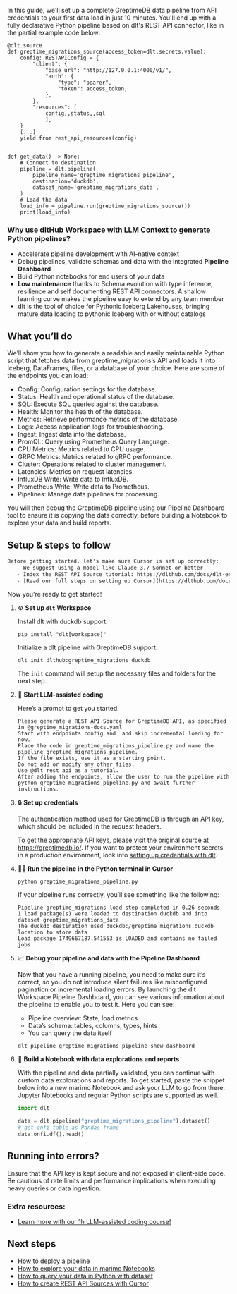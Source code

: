 In this guide, we'll set up a complete GreptimeDB data pipeline from API credentials to your first data load in just 10 minutes. You'll end up with a fully declarative Python pipeline based on dlt's REST API connector, like in the partial example code below:

```python-outcome
@dlt.source
def greptime_migrations_source(access_token=dlt.secrets.value):
    config: RESTAPIConfig = {
        "client": {
            "base_url": "http://127.0.0.1:4000/v1/",
            "auth": {
                "type": "bearer",
                "token": access_token,
            },
        },
        "resources": [
            config,,status,,sql
            ],
    }
    [...]
    yield from rest_api_resources(config)


def get_data() -> None:
    # Connect to destination
    pipeline = dlt.pipeline(
        pipeline_name='greptime_migrations_pipeline',
        destination='duckdb',
        dataset_name='greptime_migrations_data', 
    )
    # Load the data
    load_info = pipeline.run(greptime_migrations_source())
    print(load_info) 
```

### Why use dltHub Workspace with LLM Context to generate Python pipelines?

- Accelerate pipeline development with AI-native context
- Debug pipelines, validate schemas and data with the integrated **Pipeline Dashboard**
- Build Python notebooks for end users of your data
- **Low maintenance** thanks to Schema evolution with type inference, resilience and self documenting REST API connectors. A shallow learning curve makes the pipeline easy to extend by any team member
- dlt is the tool of choice for Pythonic Iceberg Lakehouses, bringing mature data loading to pythonic Iceberg with or without catalogs

## What you’ll do

We’ll show you how to generate a readable and easily maintainable Python script that fetches data from greptime_migrations’s API and loads it into Iceberg, DataFrames, files, or a database of your choice. Here are some of the endpoints you can load:

- Config: Configuration settings for the database.
- Status: Health and operational status of the database.
- SQL: Execute SQL queries against the database.
- Health: Monitor the health of the database.
- Metrics: Retrieve performance metrics of the database.
- Logs: Access application logs for troubleshooting.
- Ingest: Ingest data into the database.
- PromQL: Query using Prometheus Query Language.
- CPU Metrics: Metrics related to CPU usage.
- GRPC Metrics: Metrics related to gRPC performance.
- Cluster: Operations related to cluster management.
- Latencies: Metrics on request latencies.
- InfluxDB Write: Write data to InfluxDB.
- Prometheus Write: Write data to Prometheus.
- Pipelines: Manage data pipelines for processing.

You will then debug the GreptimeDB pipeline using our Pipeline Dashboard tool to ensure it is copying the data correctly, before building a Notebook to explore your data and build reports.

## Setup & steps to follow

```default
Before getting started, let's make sure Cursor is set up correctly:
   - We suggest using a model like Claude 3.7 Sonnet or better
   - Index the REST API Source tutorial: https://dlthub.com/docs/dlt-ecosystem/verified-sources/rest_api/ and add it to context as **@dlt rest api**
   - [Read our full steps on setting up Cursor](https://dlthub.com/docs/dlt-ecosystem/llm-tooling/cursor-restapi#23-configuring-cursor-with-documentation)
```

Now you're ready to get started!

1. ⚙️ **Set up `dlt` Workspace**
    
    Install dlt with duckdb support:
    ```shell
    pip install "dlt[workspace]"
    ```

    Initialize a dlt pipeline with GreptimeDB support.
    ```shell
    dlt init dlthub:greptime_migrations duckdb
    ```

    The `init` command will setup the necessary files and folders for the next step.
    
2. 🤠 **Start LLM-assisted coding**
    
    Here’s a prompt to get you started:
    
    ```prompt
    Please generate a REST API Source for GreptimeDB API, as specified in @greptime_migrations-docs.yaml 
    Start with endpoints config and  and skip incremental loading for now. 
    Place the code in greptime_migrations_pipeline.py and name the pipeline greptime_migrations_pipeline. 
    If the file exists, use it as a starting point. 
    Do not add or modify any other files. 
    Use @dlt rest api as a tutorial. 
    After adding the endpoints, allow the user to run the pipeline with python greptime_migrations_pipeline.py and await further instructions.
    ```

    
3. 🔒 **Set up credentials** 
    
    The authentication method used for GreptimeDB is through an API key, which should be included in the request headers.
    
    To get the appropriate API keys, please visit the original source at https://greptimedb.io/.
    If you want to protect your environment secrets in a production environment, look into [setting up credentials with dlt](https://dlthub.com/docs/walkthroughs/add_credentials).
    
4. 🏃‍♀️ **Run the pipeline in the Python terminal in Cursor**
    
    ```shell
    python greptime_migrations_pipeline.py
    ```
    
    If your pipeline runs correctly, you’ll see something like the following:
    
    ```shell
    Pipeline greptime_migrations load step completed in 0.26 seconds
    1 load package(s) were loaded to destination duckdb and into dataset greptime_migrations_data
    The duckdb destination used duckdb:/greptime_migrations.duckdb location to store data
    Load package 1749667187.541553 is LOADED and contains no failed jobs
    ```
    
5. 📈 **Debug your pipeline and data with the Pipeline Dashboard**

    Now that you have a running pipeline, you need to make sure it’s correct, so you do not introduce silent failures like misconfigured pagination or incremental loading errors. By launching the dlt Workspace Pipeline Dashboard, you can see various information about the pipeline to enable you to test it. Here you can see:
    - Pipeline overview: State, load metrics
    - Data’s schema: tables, columns, types, hints
    - You can query the data itself
    
    ```shell
    dlt pipeline greptime_migrations_pipeline show dashboard
    ```
    
6. 🐍 **Build a Notebook with data explorations and reports**

    With the pipeline and data partially validated, you can continue with custom data explorations and reports. To get started, paste the snippet below into a new marimo Notebook and ask your LLM to go from there. Jupyter Notebooks and regular Python scripts are supported as well.

    
    ```python
    import dlt

   data = dlt.pipeline("greptime_migrations_pipeline").dataset()
   # get onfi table as Pandas frame
   data.onfi.df().head()
    ```

## Running into errors?

Ensure that the API key is kept secure and not exposed in client-side code. Be cautious of rate limits and performance implications when executing heavy queries or data ingestion.

### Extra resources:

- [Learn more with our 1h LLM-assisted coding course!](https://www.youtube.com/watch?v=GGid70rnJuM)

## Next steps

- [How to deploy a pipeline](https://dlthub.com/docs/walkthroughs/deploy-a-pipeline)
- [How to explore your data in marimo Notebooks](https://dlthub.com/docs/general-usage/dataset-access/marimo)
- [How to query your data in Python with dataset](https://dlthub.com/docs/general-usage/dataset-access/dataset)
- [How to create REST API Sources with Cursor](https://dlthub.com/docs/dlt-ecosystem/llm-tooling/cursor-restapi)
